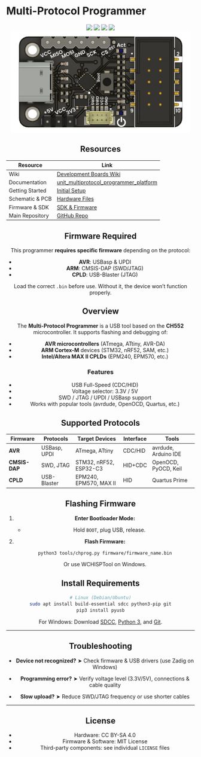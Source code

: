 # Multi-Protocol Programmer

<div align="center">
  <img src="https://img.shields.io/badge/version-1.0-blue.svg" />
  <img src="https://img.shields.io/badge/language-C-lightgrey.svg" />
  <img src="https://img.shields.io/badge/language-Python-lightgrey.svg" />
  <img src="https://img.shields.io/badge/license-MIT-green.svg" />
</div>

<div align="center">
  <img src="https://raw.githubusercontent.com/UNIT-Electronics-MX/unit_ch552_multiprotocol_programmer/refs/heads/main/hardware/resources/programmer.png" width="480" alt="Multi-Protocol Programmer" />
<div align="center">

## Resources

<table>
  <thead>
    <tr>
      <th>Resource</th>
      <th>Link</th>
    </tr>
  </thead>
  <tbody>
    <tr>
      <td>Wiki</td>
      <td><a href="https://unit-electronics-mx.github.io/wiki_uelectronics/es/docs/Development_boards/devlab/multiprotocol/">Development Boards Wiki</a></td>
    </tr>
    <tr>
      <td>Documentation</td>
      <td><a href="https://unit-electronics-mx.github.io/unit_multiprotocol_programmer_platform/">unit_multiprotocol_programmer_platform</a></td>
    </tr>
    <tr>
      <td>Getting Started</td>
      <td><a href="https://unit-electronics-mx.github.io/unit_ch552_multiprotocol_programmer/index.html">Initial Setup</a></td>
    </tr>
    <tr>
      <td>Schematic & PCB</td>
      <td><a href="https://github.com/UNIT-Electronics-MX/unit_ch552_multiprotocol_programmer/tree/main/hardware">Hardware Files</a></td>
    </tr>
    <tr>
      <td>Firmware & SDK</td>
      <td><a href="https://github.com/UNIT-Electronics-MX/unit_ch55x_docker_sdk">SDK & Firmware</a></td>
    </tr>
    <tr>
      <td>Main Repository</td>
      <td><a href="https://github.com/UNIT-Electronics-MX/unit_ch552_multiprotocol_programmer">GitHub Repo</a></td>
    </tr>
  </tbody>
</table>

</div>


## Firmware Required

This programmer **requires specific firmware** depending on the protocol:

* **AVR**: USBasp & UPDI
* **ARM**: CMSIS-DAP (SWD/JTAG)
* **CPLD**: USB-Blaster (JTAG)

Load the correct `.bin` before use. Without it, the device won’t function properly.

## Overview

The **Multi-Protocol Programmer** is a USB tool based on the **CH552** microcontroller. It supports flashing and debugging of:

* **AVR microcontrollers** (ATmega, ATtiny, AVR-DA)
* **ARM Cortex-M** devices (STM32, nRF52, SAM, etc.)
* **Intel/Altera MAX II CPLDs** (EPM240, EPM570, etc.)

### Features

* USB Full-Speed (CDC/HID)
* Voltage selector: 3.3V / 5V
* SWD / JTAG / UPDI / USBasp support
* Works with popular tools (avrdude, OpenOCD, Quartus, etc.)


## Supported Protocols

| Firmware      | Protocols    | Target Devices         | Interface | Tools                |
| ------------- | ------------ | ---------------------- | --------- | -------------------- |
| **AVR**       | USBasp, UPDI | ATmega, ATtiny         | CDC/HID   | avrdude, Arduino IDE |
| **CMSIS-DAP** | SWD, JTAG    | STM32, nRF52, ESP32-C3 | HID+CDC   | OpenOCD, PyOCD, Keil |
| **CPLD**      | USB-Blaster  | EPM240, EPM570, MAX II | HID       | Quartus Prime        |

## Flashing Firmware

1. **Enter Bootloader Mode:**

   * Hold `BOOT`, plug USB, release.
2. **Flash Firmware:**

   ```bash
   python3 tools/chprog.py firmware/firmware_name.bin
   ```

   Or use WCHISPTool on Windows.




## Install Requirements

```bash
# Linux (Debian/Ubuntu)
sudo apt install build-essential sdcc python3-pip git
pip3 install pyusb
```

For Windows:
Download [SDCC](https://sdcc.sourceforge.net/), [Python 3](https://python.org/), and [Git](https://git-scm.com/).

---

## Troubleshooting

* **Device not recognized?**
  ➤ Check firmware & USB drivers (use Zadig on Windows)

* **Programming error?**
  ➤ Verify voltage level (3.3V/5V), connections & cable quality

* **Slow upload?**
  ➤ Reduce SWD/JTAG frequency or use shorter cables

---

## License

* Hardware: CC BY-SA 4.0
* Firmware & Software: MIT License
* Third-party components: see individual `LICENSE` files
